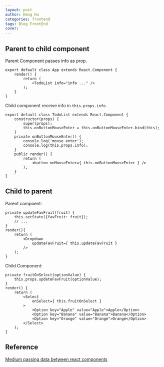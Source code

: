 ```yaml
---
layout: post
author: Hang Hu
categories: frontend
tags: Blog FrontEnd 
cover: 
---
```

## Parent to child component


Parent Component passes info as prop.

```
export default class App extends React.Component {
	render() {
		return (
			<TodoList info="info ..." />	
		);
	}
}
```


Child component receive info in `this.props.info`.


```
export default class TodoList extends React.Component {
    constructor(props) {
        super(props);
        this.onButtonMouseEnter = this.onButtonMouseEnter.bind(this);
    }
    private onButtonMouseEnter() {
        console.log('mouse enter');
        console.log(this.props.info);
    }
    public render() {
        return (
            <button onMouseEnter={ this.onButtonMouseEnter } />
        );
    }
}
```


## Child to parent


Parent compoent:


```
private updateFavFruit(fruit) {
    this.setState({favFruit: fruit});
    // ...
}
render(){
    return (
        <Dropdown
            updateFavFruit={ this.updateFavFruit }
        />
    );    
}
```


Child Component:


```
private fruitOnSelect(optionValue) {
    this.props.updateFavFruit(optionValue);
}
render() {
    return (
        <Select
            onSelect={ this.fruitOnSelect }
        >
            <Option key="Apple" value="Apple">Apple</Option>
            <Option key="Banana" value="Banana">Banana</Option>
            <Option key="Orange" value="Orange">Orange</Option>
        </Select>
    );
}
```




## Reference


[Medium passing data between react components](https://medium.com/@ruthmpardee/passing-data-between-react-components-103ad82ebd17)
